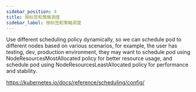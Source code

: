 ```yaml
---
sidebar_position: 4
title: 按标签和策略调度
sidebar_label: 按标签和策略调度
---
```

Use different scheduling policy dynamically, so we can schedule pod to different nodes based on various scenarios, for example, the user has testing, dev, production environment, they may want to schedule pod using NodeResourcesMostAllocated policy for better resource usage, and schedule pod using NodeResourcesLeastAllocated policy for performance and stability.

https://kubernetes.io/docs/reference/scheduling/config/
